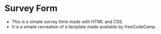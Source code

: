 # Survey Form

- This is a simple survey form made with HTML and CSS.
- It is a simple recreation of a template made available by freeCodeCamp.